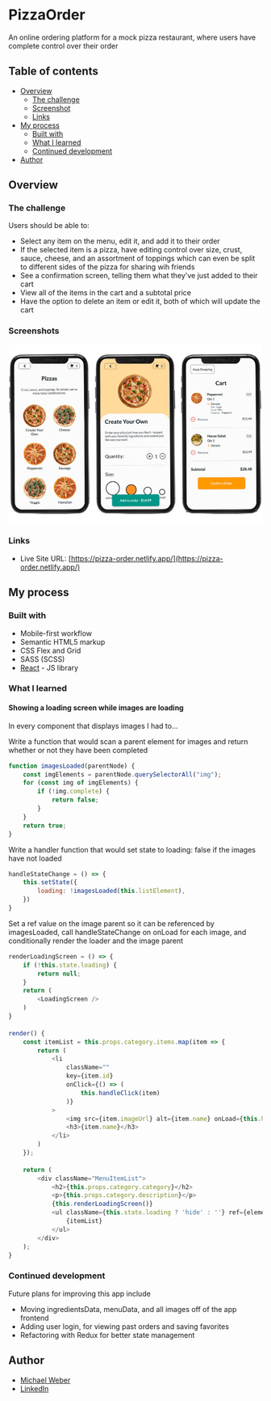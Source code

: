 # PizzaOrder

An online ordering platform for a mock pizza restaurant, where users have complete control over their order

## Table of contents

- [Overview](#overview)
  - [The challenge](#the-challenge)
  - [Screenshot](#screenshot)
  - [Links](#links)
- [My process](#my-process)
  - [Built with](#built-with)
  - [What I learned](#what-i-learned)
  - [Continued development](#continued-development)
  <!-- - [Useful resources](#useful-resources) -->
- [Author](#author)
<!-- - [Acknowledgments](#acknowledgments) -->

## Overview

### The challenge

Users should be able to:

- Select any item on the menu, edit it, and add it to their order
- If the selected item is a pizza, have editing control over size, crust, sauce, cheese, and an assortment of toppings which can even be split to different sides of the pizza for sharing wih friends
- See a confirmation screen, telling them what they've just added to their cart
- View all of the items in the cart and a subtotal price
- Have the option to delete an item or edit it, both of which will update the cart

### Screenshots

![](./screenshots/screenshot.jpg)

### Links

- Live Site URL: [https://pizza-order.netlify.app/](https://pizza-order.netlify.app/)

## My process

### Built with

- Mobile-first workflow
- Semantic HTML5 markup
- CSS Flex and Grid
- SASS (SCSS)
- [React](https://reactjs.org/) - JS library

### What I learned

#### Showing a loading screen while images are loading

In every component that displays images I had to...

Write a function that would scan a parent element for images and return whether or not they have been completed
```js
function imagesLoaded(parentNode) {
    const imgElements = parentNode.querySelectorAll("img");
    for (const img of imgElements) {
        if (!img.complete) {
            return false;
        }
    }
    return true;
}
```

Write a handler function that would set state to loading: false if the images have not loaded
```js
handleStateChange = () => {
    this.setState({
        loading: !imagesLoaded(this.listElement),
    })
}
```

Set a ref value on the image parent so it can be referenced by imagesLoaded, call handleStateChange on onLoad for each image, and conditionally render the loader and the image parent
```js
renderLoadingScreen = () => {
    if (!this.state.loading) {
        return null;
    }
    return (
        <LoadingScreen />
    )
}

render() {
    const itemList = this.props.category.items.map(item => {
        return (
            <li
                className=""
                key={item.id}
                onClick={() => (
                    this.handleClick(item)
                )}
            >
                <img src={item.imageUrl} alt={item.name} onLoad={this.handleStateChange} />
                <h3>{item.name}</h3>
            </li>
        )
    });

    return (
        <div className="MenuItemList">
            <h2>{this.props.category.category}</h2>
            <p>{this.props.category.description}</p>
            {this.renderLoadingScreen()}
            <ul className={this.state.loading ? 'hide' : ''} ref={element => { this.listElement = element }}>
                {itemList}
            </ul>
        </div>
    );
}
```
### Continued development

Future plans for improving this app include
- Moving ingredientsData, menuData, and all images off of the app frontend
- Adding user login, for viewing past orders and saving favorites
- Refactoring with Redux for better state management

<!-- ### Useful resources

- [Example resource 1](https://www.example.com) - This helped me for XYZ reason. I really liked this pattern and will use it going forward.
- [Example resource 2](https://www.example.com) - This is an amazing article which helped me finally understand XYZ. I'd recommend it to anyone still learning this concept.

**Note: Delete this note and replace the list above with resources that helped you during the challenge. These could come in handy for anyone viewing your solution or for yourself when you look back on this project in the future.** -->

## Author

- [Michael Weber](https://michaelweber.dev/)
- [LinkedIn](https://www.linkedin.com/in/michaelscottweber/)

<!-- ## Acknowledgments

This is where you can give a hat tip to anyone who helped you out on this project. Perhaps you worked in a team or got some inspiration from someone else's solution. This is the perfect place to give them some credit.

**Note: Delete this note and edit this section's content as necessary. If you completed this challenge by yourself, feel free to delete this section entirely.** -->

